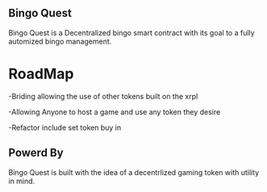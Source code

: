 ## Bingo Quest 

Bingo Quest is a Decentralized bingo smart contract with its goal to a fully automized bingo management.

# RoadMap 

-Briding allowing the use of other tokens built on the xrpl

-Allowing Anyone to host a game and use any token they desire

-Refactor include set token buy in


## Powerd By

Bingo Quest is built with the idea of a decentrlized gaming token with utility in mind.